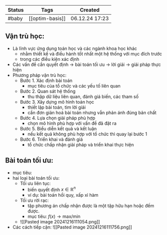 
| Status | Tags            | Created        |
| ------ | --------------- | -------------- |
| #baby  | [[optim-basis]] | 06.12.24 17:23 |

## Vận trù học:
- Là lĩnh vực ứng dụng toán học và các ngành khoa học khác
	- nhằm thiết kế và điều hành tốt nhất một hệ thống với mục đích trước
	- trong các điều kiện xác định
- Các vấn đề cần quyết định -> bài toán tối ưu -> lời giải -> giải pháp thực hiện
- Phương pháp vận trù học:
	- Bước 1. Xác định bài toán
		- mục tiêu của tổ chức và các yếu tố liên quan
	- Bước 2. Quan sát hệ thống
		- thu thập dữ liệu liên quan, đánh giá biến, các tham số
	- Bước 3. Xây dựng mô hình toán học
		- thiết lập bài toán, tìm lời giải
		- cần đơn giản hoá bài toán nhưng vẫn phản ánh đúng bản chất
	- Bước 4. Lựa chọn giải pháp phù hợp
		- chọn mô hình phù hợp với vấn đề đã đặt ra 
	- Bước 5. Biểu diễn kết quả và kết luận
		- nếu kết quả không phù hợp với tổ chức thì quay lại bước 1
	- Bước 6. Triển khai và đánh giá
		- tổ chức chấp nhận giải pháp và triển khai thực hiện

## Bài toán tối ưu:
- mục tiêu: 
- hai loại bài toán tối ưu:
	- Tối ưu liên tục:
		- biến quyết định $x \in \mathbb{R}^n$ 
		- ví dụ: bài toán hồi quy, xấp xỉ hàm
	- Tối ưu rời rạc:
		- tập phương án chấp nhận được là một tập hữu hạn hoặc đếm được.
		- mục tiêu: $f(x)\rightarrow \text{max}/\text{min}$ 
	- ![[Pasted image 20241216111054.png]]
- Các cách tiếp cận: ![[Pasted image 20241216111756.png]]